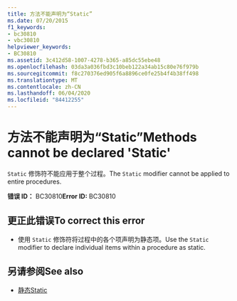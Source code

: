 ```yaml
---
title: 方法不能声明为“Static”
ms.date: 07/20/2015
f1_keywords:
- bc30810
- vbc30810
helpviewer_keywords:
- BC30810
ms.assetid: 3c412d58-1007-4278-b365-a85dc55ebe48
ms.openlocfilehash: 03da3a036fbd3c10beb122a34ab15c80e76f979b
ms.sourcegitcommit: f8c270376ed905f6a8896ce0fe25b4f4b38ff498
ms.translationtype: MT
ms.contentlocale: zh-CN
ms.lasthandoff: 06/04/2020
ms.locfileid: "84412255"
---
```

# <a name="methods-cannot-be-declared-static"></a><span data-ttu-id="fbe84-102">方法不能声明为“Static”</span><span class="sxs-lookup"><span data-stu-id="fbe84-102">Methods cannot be declared 'Static'</span></span>
<span data-ttu-id="fbe84-103">`Static` 修饰符不能应用于整个过程。</span><span class="sxs-lookup"><span data-stu-id="fbe84-103">The `Static` modifier cannot be applied to entire procedures.</span></span>  
  
 <span data-ttu-id="fbe84-104">**错误 ID：** BC30810</span><span class="sxs-lookup"><span data-stu-id="fbe84-104">**Error ID:** BC30810</span></span>  
  
## <a name="to-correct-this-error"></a><span data-ttu-id="fbe84-105">更正此错误</span><span class="sxs-lookup"><span data-stu-id="fbe84-105">To correct this error</span></span>  
  
- <span data-ttu-id="fbe84-106">使用 `Static` 修饰符将过程中的各个项声明为静态项。</span><span class="sxs-lookup"><span data-stu-id="fbe84-106">Use the `Static` modifier to declare individual items within a procedure as static.</span></span>  
  
## <a name="see-also"></a><span data-ttu-id="fbe84-107">另请参阅</span><span class="sxs-lookup"><span data-stu-id="fbe84-107">See also</span></span>

- [<span data-ttu-id="fbe84-108">静态</span><span class="sxs-lookup"><span data-stu-id="fbe84-108">Static</span></span>](../language-reference/modifiers/static.md)
